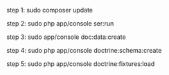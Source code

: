 step 1:	sudo composer update

step 2:	sudo php app/console ser:run


step 3:	sudo app/console doc:data:create

step 4:	sudo php app/console doctrine:schema:create

step 5:	sudo php app/console doctrine:fixtures:load
